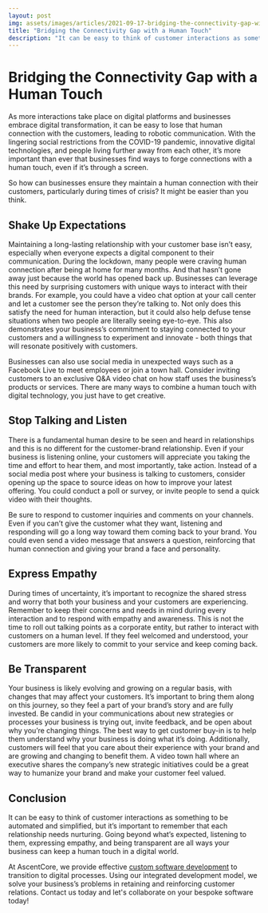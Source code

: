 ```yaml
---
layout: post
img: assets/images/articles/2021-09-17-bridging-the-connectivity-gap-with-a-human-touch.jpg
title: "Bridging the Connectivity Gap with a Human Touch"
description: "It can be easy to think of customer interactions as something to be automated and simplified, but it’s important to remember that each relationship needs nurturing. So how can businesses ensure they maintain a human connection with their customers, particularly during times of crisis?"
---
```


# Bridging the Connectivity Gap with a Human Touch

As more interactions take place on digital platforms and businesses embrace digital transformation, it can be easy to lose that human connection with the customers, leading to robotic communication. With the lingering social restrictions from the COVID-19 pandemic, innovative digital technologies, and people living further away from each other, it’s more important than ever that businesses find ways to forge connections with a human touch, even if it’s through a screen. 

So how can businesses ensure they maintain a human connection with their customers, particularly during times of crisis? It might be easier than you think.

## Shake Up Expectations 

Maintaining a long-lasting relationship with your customer base isn’t easy, especially when everyone expects a digital component to their communication. During the lockdown, many people were craving human connection after being at home for many months. And that hasn’t gone away just because the world has opened back up. Businesses can leverage this need by surprising customers with unique ways to interact with their brands. For example, you could have a video chat option at your call center and let a customer see the person they’re talking to. Not only does this satisfy the need for human interaction, but it could also help defuse tense situations when two people are literally seeing eye-to-eye. This also demonstrates your business’s commitment to staying connected to your customers and a willingness to experiment and innovate - both things that will resonate positively with customers. 

Businesses can also use social media in unexpected ways such as a Facebook Live to meet employees or join a town hall. Consider inviting customers to an exclusive Q&A video chat on how staff uses the business’s products or services. There are many ways to combine a human touch with digital technology, you just have to get creative.

## Stop Talking and Listen

There is a fundamental human desire to be seen and heard in relationships and this is no different for the customer-brand relationship. Even if your business is listening online, your customers will appreciate you taking the time and effort to hear them, and most importantly, take action. Instead of a social media post where your business is talking to customers, consider opening up the space to source ideas on how to improve your latest offering. You could conduct a poll or survey, or invite people to send a quick video with their thoughts.

Be sure to respond to customer inquiries and comments on your channels. Even if you can’t give the customer what they want, listening and responding will go a long way toward them coming back to your brand. You could even send a video message that answers a question, reinforcing that human connection and giving your brand a face and personality.

## Express Empathy

During times of uncertainty, it’s important to recognize the shared stress and worry that both your business and your customers are experiencing. Remember to keep their concerns and needs in mind during every interaction and to respond with empathy and awareness. This is not the time to roll out talking points as a corporate entity, but rather to interact with customers on a human level. If they feel welcomed and understood, your customers are more likely to commit to your service and keep coming back.

## Be Transparent

Your business is likely evolving and growing on a regular basis, with changes that may affect your customers. It’s important to bring them along on this journey, so they feel a part of your brand’s story and are fully invested. Be candid in your communications about new strategies or processes your business is trying out, invite feedback, and be open about why you’re changing things. The best way to get customer buy-in is to help them understand why your business is doing what it’s doing. Additionally, customers will feel that you care about their experience with your brand and are growing and changing to benefit them. A video town hall where an executive shares the company’s new strategic initiatives could be a great way to humanize your brand and make your customer feel valued.

## Conclusion

It can be easy to think of customer interactions as something to be automated and simplified, but it’s important to remember that each relationship needs nurturing. Going beyond what’s expected, listening to them, expressing empathy, and being transparent are all ways your business can keep a human touch in a digital world. 

At AscentCore, we provide effective [custom software development](https://www.ascentcore.com/services.html) to transition to digital processes. Using our integrated development model, we solve your business’s problems in retaining and reinforcing customer relations. Contact us today and let's collaborate on your bespoke software today!